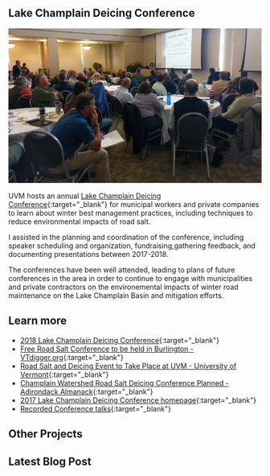 ## Lake Champlain Deicing Conference

![Deicing Conference](/assets/deicing-conference.jpg)

UVM hosts an annual [Lake Champlain Deicing Conference](https://www.uvm.edu/seagrant/deicing-conference){:target="_blank"} for municipal workers and private companies to learn about winter best management practices, including techniques to reduce environmental impacts of road salt. 

I assisted in the planning and coordination of the conference, including speaker scheduling and organization, fundraising,gathering feedback, and documenting presentations between 2017-2018.

The conferences have been well attended, leading to plans of future conferences in the area in order to continue to engage with municipalities and private contractors on the environemental impacts of winter road maintenance on the Lake Champlain Basin and mitigation efforts.

## Learn more

- [2018 Lake Champlain Deicing Conference](https://www.uvm.edu/seagrant/deicing-conference){:target="_blank"}
- [Free Road Salt Conference to be held in Burlington - VTdigger.org](https://vtdigger.org/2017/09/07/free-road-salt-conference-held-burlington/){:target="_blank"}
- [Road Salt and Deicing Event to Take Place at UVM - University of Vermont](https://www.uvm.edu/newsstories/news/road-salt-and-deicing-event-take-place-uvm){:target="_blank"}
- [Champlain Watershed Road Salt Deicing Conference Planned - Adirondack Almanack](https://www.adirondackalmanack.com/2017/09/road-salt-deicing-conference-planned.html){:target="_blank"}
- [2017 Lake Champlain Deicing Conference homepage](https://lcwroadsalt.wixsite.com/conference){:target="_blank"}
- [Recorded Conference talks](https://lcwroadsalt.wixsite.com/conference/2017-conference){:target="_blank"}

<div class="card" id="card-allarmwater" style="cursor: pointer;" onClick="window.location='/work';">
    <div class="card-container">
    <h2>Other Projects</h2>
    </div>
</div>
<div class="card" id="card-blog" style="cursor: pointer;" onClick="window.open('https://medium.com/@holdensparacino/latest', '_blank')">
    <div class="card-container">
    <h2>Latest Blog Post</h2>
  </div>
</div>
